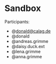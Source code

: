 # Sandbox

Participants:
* @donald@calag.de
* @donald
* @andreas.grimme
* @daisy.duck.ext
* @lena.grimme
* @anna.grimme


